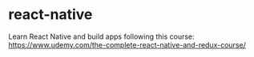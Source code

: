 # react-native

Learn React Native and build apps following this course: https://www.udemy.com/the-complete-react-native-and-redux-course/
